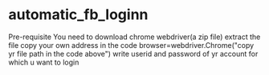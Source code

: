 # automatic_fb_loginn


Pre-requisite
You need to download chrome webdriver(a zip file)
extract the file
copy your own address in the code 
browser=webdriver.Chrome("copy yr file path in the code above")
write userid and password of yr account for which u want to login
